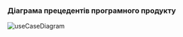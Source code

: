 ### Діаграма прецедентів програмного продукту
![useCaseDiagram](https://user-images.githubusercontent.com/79446249/190407883-81e6d583-22a0-4374-b396-d649cdb89dfe.jpg)
